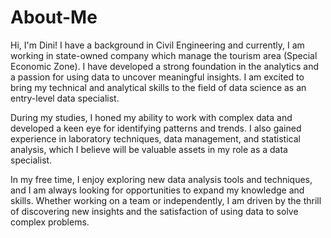 # About-Me
Hi, I'm Dini! I have a background in Civil Engineering and currently, I am working in state-owned company which manage the tourism area (Special Economic Zone). I have developed a strong foundation in the analytics and a passion for using data to uncover meaningful insights. I am excited to bring my technical and analytical skills to the field of data science as an entry-level data specialist.

During my studies, I honed my ability to work with complex data and developed a keen eye for identifying patterns and trends. I also gained experience in laboratory techniques, data management, and statistical analysis, which I believe will be valuable assets in my role as a data specialist.

In my free time, I enjoy exploring new data analysis tools and techniques, and I am always looking for opportunities to expand my knowledge and skills. Whether working on a team or independently, I am driven by the thrill of discovering new insights and the satisfaction of using data to solve complex problems.
